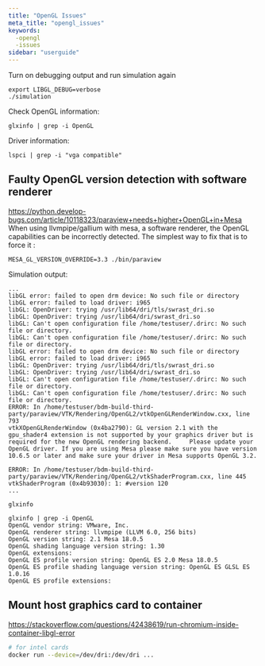 ```yaml
---
title: "OpenGL Issues"
meta_title: "opengl_issues"
keywords:
  -opengl
  -issues
sidebar: "userguide"
---
```


Turn on debugging output and run simulation again

```
export LIBGL_DEBUG=verbose
./simulation
```

Check OpenGL information:

```
glxinfo | grep -i OpenGL
```

Driver information:

```
lspci | grep -i "vga compatible"
```

## Faulty OpenGL version detection with software renderer

https://python.develop-bugs.com/article/10118323/paraview+needs+higher+OpenGL+in+Mesa
When using llvmpipe/gallium with mesa, a software renderer, the OpenGL capabilities can be incorrectly detected. The simplest way to fix that is to force it :

```
MESA_GL_VERSION_OVERRIDE=3.3 ./bin/paraview
```

Simulation output:

```
...
libGL error: failed to open drm device: No such file or directory
libGL error: failed to load driver: i965
libGL: OpenDriver: trying /usr/lib64/dri/tls/swrast_dri.so
libGL: OpenDriver: trying /usr/lib64/dri/swrast_dri.so
libGL: Can't open configuration file /home/testuser/.drirc: No such file or directory.
libGL: Can't open configuration file /home/testuser/.drirc: No such file or directory.
libGL error: failed to open drm device: No such file or directory
libGL error: failed to load driver: i965
libGL: OpenDriver: trying /usr/lib64/dri/tls/swrast_dri.so
libGL: OpenDriver: trying /usr/lib64/dri/swrast_dri.so
libGL: Can't open configuration file /home/testuser/.drirc: No such file or directory.
libGL: Can't open configuration file /home/testuser/.drirc: No such file or directory.
ERROR: In /home/testuser/bdm-build-third-party/paraview/VTK/Rendering/OpenGL2/vtkOpenGLRenderWindow.cxx, line 793
vtkXOpenGLRenderWindow (0x4ba2790): GL version 2.1 with the gpu_shader4 extension is not supported by your graphics driver but is required for the new OpenGL rendering backend.	 Please update your OpenGL driver. If you are using Mesa please make sure you have version 10.6.5 or later and make sure your driver in Mesa supports OpenGL 3.2.

ERROR: In /home/testuser/bdm-build-third-party/paraview/VTK/Rendering/OpenGL2/vtkShaderProgram.cxx, line 445
vtkShaderProgram (0x4b93030): 1: #version 120
...

```

`glxinfo`
```
glxinfo | grep -i OpenGL
OpenGL vendor string: VMware, Inc.
OpenGL renderer string: llvmpipe (LLVM 6.0, 256 bits)
OpenGL version string: 2.1 Mesa 18.0.5
OpenGL shading language version string: 1.30
OpenGL extensions:
OpenGL ES profile version string: OpenGL ES 2.0 Mesa 18.0.5
OpenGL ES profile shading language version string: OpenGL ES GLSL ES 1.0.16
OpenGL ES profile extensions:
```


## Mount host graphics card to container

https://stackoverflow.com/questions/42438619/run-chromium-inside-container-libgl-error

```bash
# for intel cards
docker run --device=/dev/dri:/dev/dri ...
```
